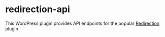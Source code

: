 # redirection-api
This WordPress plugin provides API endpoints for the popular [Redirection](https://wordpress.org/plugins/redirection/) plugin
